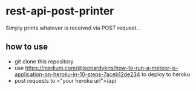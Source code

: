 # rest-api-post-printer

Simply prints whatever is received via POST request...

## how to use

- git clone this repository
- use https://medium.com/@leonardykris/how-to-run-a-meteor-js-application-on-heroku-in-10-steps-7aceb12de234 to deploy to heroku
- post requests to <"your heroku url">/api
